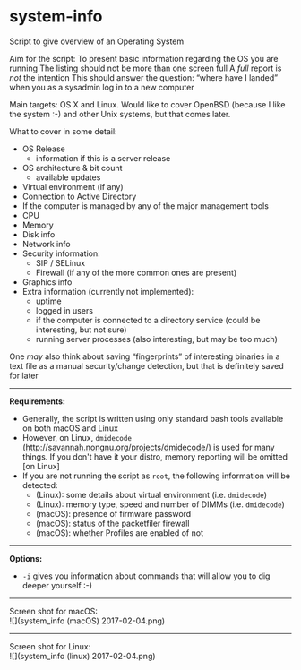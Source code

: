# system-info
Script to give overview of an Operating System

Aim for the script:
To present basic information regarding the OS you are running
The listing should not be more than one screen full
A *full* report is *not* the intention
This should answer the question: “where have I landed” when you as a sysadmin log in to a new computer

Main targets: OS X and Linux. Would like to cover OpenBSD (because I like the system :-) and other Unix systems, but that comes later.

What to cover in some detail:

* OS Release
	* information if this is a server release
* OS architecture & bit count
	* available updates
* Virtual environment (if any)
* Connection to Active Directory
* If the computer is managed by any of the major management tools
* CPU
* Memory
* Disk info
* Network info
* Security information:
	* SIP / SELinux
	* Firewall (if any of the more common ones are present)
* Graphics info
* Extra information (currently not implemented):
	* uptime
	* logged in users
	* if the computer is connected to a directory service (could be interesting, but not sure)
	* running server processes (also interesting, but may be too much)

One *may* also think about saving “fingerprints” of interesting binaries in a text file
as a manual security/change detection, but that is definitely saved for later

-----

**Requirements:**

* Generally, the script is written using only standard bash tools available on both macOS and Linux
* However, on Linux, `dmidecode` (http://savannah.nongnu.org/projects/dmidecode/) is used for many things. If you don't have it your distro, memory reporting will be omitted [on Linux]
* If you are not running the script as `root`, the following information will be detected:
	* (Linux): some details about virtual environment (i.e. `dmidecode`)
	* (Linux): memory type, speed and number of DIMMs (i.e. `dmidecode`)
	* (macOS): presence of firmware password
	* (macOS): status of the packetfiler firewall
	* (macOS): whether Profiles are enabled of not

-----

**Options:**

* `-i` gives you information about commands that will allow you to dig deeper yourself :-)

-----

Screen shot for macOS:  
![](system_info (macOS) 2017-02-04.png)

-----

Screen shot for Linux:  
![](system_info (linux) 2017-02-04.png)
